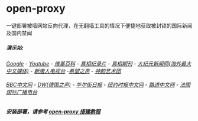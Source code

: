 # open-proxy
一键部署被墙网站反向代理，在无翻墙工具的情况下便捷地获取被封锁的国际新闻及国内禁闻

#####  演示站:
######  [Google](http://199.247.10.181:8888/search?q=425事件) - [Youtube](http://199.247.10.181:8700/results?search_query=器官) - [维基百科](http://199.247.10.181:8100/wiki/喬高-麥塔斯調查報告) - [真相纪录片](http://199.247.10.181/videos) - [真相期刊](http://199.247.10.181:8300/display.aspx?category_id=3&zhuanti_id=2) - [大纪元新闻网(海外最大中文媒体)](http://199.247.10.181/gb/nsc413.htm) - [新唐人电视台](http://199.247.10.181:8000/xtr/gb/prog204.html) -[希望之声](http://199.247.10.181:8200) - [神韵艺术团](http://199.247.10.181:8000/xtr/gb/prog673.html)<br/> <br/> [BBC中文网](http://199.247.10.181:9100/zhongwen) - [DW(德国之声)](http://199.247.10.181:9200/zh/在线报导/s-9058?&zhongwen=simp) - [华尔街日报](http://199.247.10.181:9300) - [纽约时报中文网](http://199.247.10.181:9400/) - [路透中文网](http://199.247.10.181:9500/) - [法国国际广播电台](http://199.247.10.181:9600/) 


##### 安装部署，请参考 [open-proxy 搭建教程](https://github.com/gfw-breaker/open-proxy/wiki#open-proxy-%E6%90%AD%E5%BB%BA%E6%95%99%E7%A8%8B)

